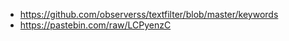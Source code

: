 - https://github.com/observerss/textfilter/blob/master/keywords
- https://pastebin.com/raw/LCPyenzC
